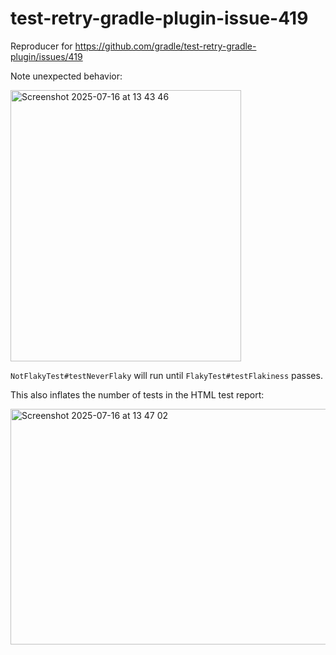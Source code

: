 # test-retry-gradle-plugin-issue-419
Reproducer for https://github.com/gradle/test-retry-gradle-plugin/issues/419

Note unexpected behavior:

<img width="369" height="434" alt="Screenshot 2025-07-16 at 13 43 46" src="https://github.com/user-attachments/assets/74ea7e77-dde7-4f00-846c-aa19eb03ec4b" />

`NotFlakyTest#testNeverFlaky` will run until `FlakyTest#testFlakiness` passes.

This also inflates the number of tests in the HTML test report:

<img width="1001" height="377" alt="Screenshot 2025-07-16 at 13 47 02" src="https://github.com/user-attachments/assets/1d82adfb-4726-44b6-85d8-598a6d3fd986" />
